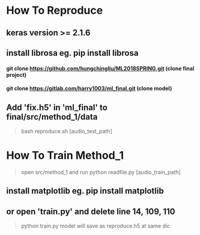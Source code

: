 # How To Reproduce
## keras version >= 2.1.6
## install librosa eg. pip install librosa
#### git clone https://github.com/hungchingliu/ML2018SPRING.git  (clone final project)
#### git clone https://gitlab.com/harry1003/ml_final.git         (clone model)
## Add 'fix.h5' in 'ml_final' to final/src/method_1/data
>bash reproduce.sh [audio_test_path]


# How To Train Method_1
>open src/method_1 and run 
>python readfile.py [audio_train_path]

## install matplotlib eg. pip install matplotlib
## or open 'train.py' and delete line 14, 109, 110 
>python train.py
>model will save as reproduce.h5 at same dic 


